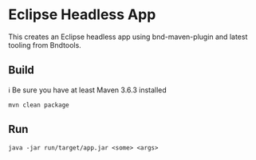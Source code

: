 # Eclipse Headless App

This creates an Eclipse headless app using bnd-maven-plugin and latest tooling from Bndtools.

## Build

:information_source: Be sure you have at least Maven 3.6.3 installed

```
mvn clean package
```

## Run

```
java -jar run/target/app.jar <some> <args>
```